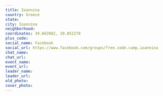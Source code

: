 ```yaml
---
title: Ioannina
country: Greece
state: 
city: Ioannina
neighborhood: 
coordinates: 39.663982, 20.852278
plus_code:
social_name: Facebook
social_url: https://www.facebook.com/groups/free.code.camp.ioannina
chat_name:
chat_url:
event_name:
event_url:
leader_name:
leader_url:
old_photo: 
cover_photo:
---
```

